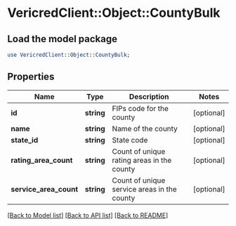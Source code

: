 # VericredClient::Object::CountyBulk

## Load the model package
```perl
use VericredClient::Object::CountyBulk;
```

## Properties
Name | Type | Description | Notes
------------ | ------------- | ------------- | -------------
**id** | **string** | FIPs code for the county | [optional] 
**name** | **string** | Name of the county | [optional] 
**state_id** | **string** | State code | [optional] 
**rating_area_count** | **string** | Count of unique rating areas in the county | [optional] 
**service_area_count** | **string** | Count of unique service areas in the county | [optional] 

[[Back to Model list]](../README.md#documentation-for-models) [[Back to API list]](../README.md#documentation-for-api-endpoints) [[Back to README]](../README.md)


